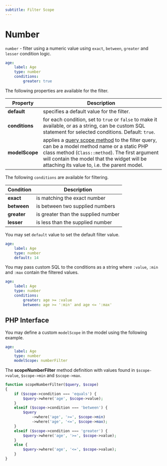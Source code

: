 ```yaml
---
subtitle: Filter Scope
---
```

# Number

`number` - filter using a numeric value using `exact`, `between`, `greater` and `lesser` condition logic.

```yaml
age:
    label: Age
    type: number
    conditions:
        greater: true
```

The following properties are available for the filter.

Property | Description
------------- | -------------
**default** | specifies a default value for the filter.
**conditions** | for each condition, set to `true` or `false` to make it available, or as a string, can be custom SQL statement for selected conditions. Default: `true`.
**modelScope** | applies a [query scope method](../../extend/database/model.md) to the filter query, can be a model method name or a static PHP class method (`Class::method`). The first argument will contain the model that the widget will be attaching its value to, i.e. the parent model.

The following `conditions` are available for filtering.

Condition | Description
------------- | -------------
**exact** | is matching the exact number
**between** | is between two supplied numbers
**greater** | is greater than the supplied number
**lesser** | is less than the supplied number

You may set `default` value to set the default filter value.

```yaml
age:
    label: Age
    type: number
    default: 14
```

You may pass custom SQL to the conditions as a string where `:value`, `:min` and `:max` contain the filtered values.

```yaml
age:
    label: Age
    type: number
    conditions:
        greater: age >= :value
        between: age >= ':min' and age <= ':max'
```

## PHP Interface

You may define a custom `modelScope` in the model using the following example.

```yaml
age:
    label: Age
    type: number
    modelScope: numberFilter
```

The **scopeNumberFilter** method definition with values found in `$scope->value`, `$scope->min` and `$scope->max`.

```php
function scopeNumberFilter($query, $scope)
{
    if ($scope->condition === 'equals') {
        $query->where('age', $scope->value);
    }
    elseif ($scope->condition === 'between') {
        $query
            ->where('age', '>=', $scope->min)
            ->where('age', '<=', $scope->max);
    }
    elseif ($scope->condition === 'greater') {
        $query->where('age', '>=', $scope->value);
    }
    else {
        $query->where('age', '<=', $scope->value);
    }
}
```
